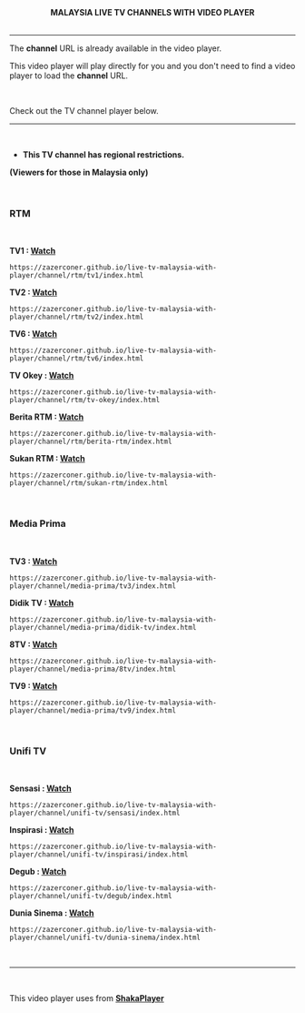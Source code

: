 <div align="center"><strong>MALAYSIA LIVE TV CHANNELS WITH VIDEO PLAYER</strong></div>

<br>
<hr>

The **channel** URL is already available in the video player.

This video player will play directly for you and you don't need to find a video player to load the **channel** URL.

<br>

Check out the TV channel player below.

<hr>
<br>

- **This TV channel has regional restrictions.**

**(Viewers for those in Malaysia only)**

<br>

### RTM

<br>

**TV1 : [Watch](https://zazerconer.github.io/live-tv-malaysia-with-player/channel/rtm/tv1/index.html)**

```url
https://zazerconer.github.io/live-tv-malaysia-with-player/channel/rtm/tv1/index.html
```

**TV2 : [Watch](https://zazerconer.github.io/live-tv-malaysia-with-player/channel/rtm/tv2/index.html)**

```url
https://zazerconer.github.io/live-tv-malaysia-with-player/channel/rtm/tv2/index.html
```

**TV6 : [Watch](https://zazerconer.github.io/live-tv-malaysia-with-player/channel/rtm/tv6/index.html)**

```url
https://zazerconer.github.io/live-tv-malaysia-with-player/channel/rtm/tv6/index.html
```

**TV Okey : [Watch](https://zazerconer.github.io/live-tv-malaysia-with-player/channel/rtm/tv-okey/index.html)**

```url
https://zazerconer.github.io/live-tv-malaysia-with-player/channel/rtm/tv-okey/index.html
```

**Berita RTM : [Watch](https://zazerconer.github.io/live-tv-malaysia-with-player/channel/rtm/berita-rtm/index.html)**

```url
https://zazerconer.github.io/live-tv-malaysia-with-player/channel/rtm/berita-rtm/index.html
```

**Sukan RTM : [Watch](https://zazerconer.github.io/live-tv-malaysia-with-player/channel/rtm/sukan-rtm/index.html)**

```url
https://zazerconer.github.io/live-tv-malaysia-with-player/channel/rtm/sukan-rtm/index.html
```

<br>

### Media Prima

<br>

**TV3 : [Watch](https://zazerconer.github.io/live-tv-malaysia-with-player/channel/media-prima/tv3/index.html)**

```url
https://zazerconer.github.io/live-tv-malaysia-with-player/channel/media-prima/tv3/index.html
```

**Didik TV : [Watch](https://zazerconer.github.io/live-tv-malaysia-with-player/channel/media-prima/didik-tv/index.html)**

```url
https://zazerconer.github.io/live-tv-malaysia-with-player/channel/media-prima/didik-tv/index.html
```

**8TV : [Watch](https://zazerconer.github.io/live-tv-malaysia-with-player/channel/media-prima/8tv/index.html)**

```url
https://zazerconer.github.io/live-tv-malaysia-with-player/channel/media-prima/8tv/index.html
```

**TV9 : [Watch](https://zazerconer.github.io/live-tv-malaysia-with-player/channel/media-prima/tv9/index.html)**

```url
https://zazerconer.github.io/live-tv-malaysia-with-player/channel/media-prima/tv9/index.html
```

<br>

### Unifi TV

<br>

**Sensasi : [Watch](https://zazerconer.github.io/live-tv-malaysia-with-player/channel/unifi-tv/sensasi/index.html)**

```url
https://zazerconer.github.io/live-tv-malaysia-with-player/channel/unifi-tv/sensasi/index.html
```

**Inspirasi : [Watch](https://zazerconer.github.io/live-tv-malaysia-with-player/channel/unifi-tv/inspirasi/index.html)**

```url
https://zazerconer.github.io/live-tv-malaysia-with-player/channel/unifi-tv/inspirasi/index.html
```

**Degub : [Watch](https://zazerconer.github.io/live-tv-malaysia-with-player/channel/unifi-tv/degub/index.html)**

```url
https://zazerconer.github.io/live-tv-malaysia-with-player/channel/unifi-tv/degub/index.html
```

**Dunia Sinema : [Watch](https://zazerconer.github.io/live-tv-malaysia-with-player/channel/unifi-tv/dunia-sinema/index.html)**

```url
https://zazerconer.github.io/live-tv-malaysia-with-player/channel/unifi-tv/dunia-sinema/index.html
```

<br>
<hr>
<br>

This video player uses from **[ShakaPlayer](https://github.com/shaka-project/shaka-player)**

<br>
